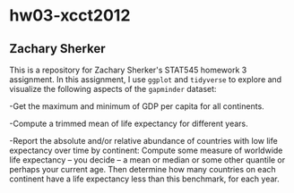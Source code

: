 # hw03-xcct2012
## Zachary Sherker
This is a repository for Zachary Sherker's STAT545 homework 3 assignment.
In this assignment, I use `ggplot` and `tidyverse` to explore and visualize the following aspects of the `gapminder` dataset:

-Get the maximum and minimum of GDP per capita for all continents.

-Compute a trimmed mean of life expectancy for different years.

-Report the absolute and/or relative abundance of countries with low life expectancy over time by continent: Compute some measure of worldwide life expectancy – you decide – a mean or median or some other quantile or perhaps your current age. Then determine how many countries on each continent have a life expectancy less than this benchmark, for each year.
